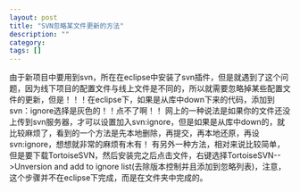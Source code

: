 ```yaml
---
layout: post
title: "SVN忽略某文件更新的方法"
description: ""
category: 
tags: []
---
```

<span>由于新项目中要用到svn，所在在eclipse中安装了svn插件，但是就遇到了这个问题，因为线下项目的配置文件与线上文件是不同的，所以就需要忽略掉某些配置文件的更新，但是！！！在eclipse下，如果是从库中down下来的代码，添加到svn：ignore选择是灰色的！！点不了啊！！</span>
<span>网上的一种说法是如果你的文件还没上传到svn服务器，才可以设置加入svn:ignore，但是如果是从库中down的，就比较麻烦了，看到的一个方法是先本地删除，再提交，再本地还原，再设svn:ignore，想想就非常的麻烦有木有！</span>
<span>有另外一种方法，相对来说比较简单，但是要下载TortoiseSVN，然后安装完之后点击文件，右键选择TortoiseSVN-->Unversion and add to ignore list(去除版本控制并且添加到忽略列表)，注意，这个步骤并不在eclipse下完成，而是在文件夹中完成的。</span>
